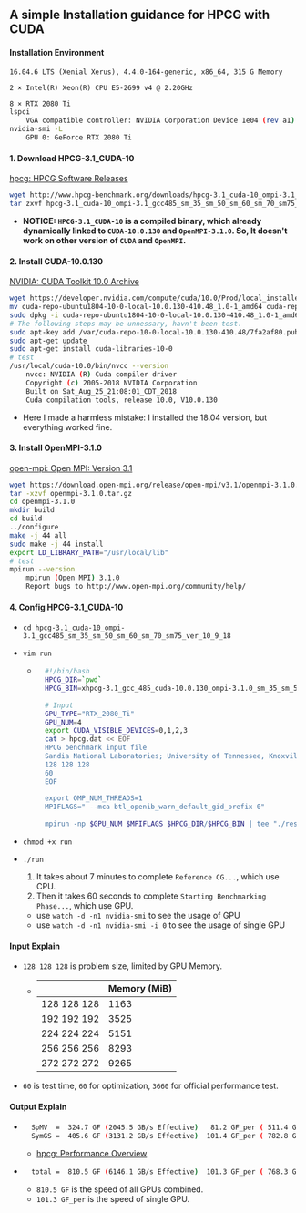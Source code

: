## A simple Installation guidance for HPCG with CUDA

#### Installation Environment

```
16.04.6 LTS (Xenial Xerus), 4.4.0-164-generic, x86_64, 315 G Memory
```

```
2 × Intel(R) Xeon(R) CPU E5-2699 v4 @ 2.20GHz
```

```bash
8 × RTX 2080 Ti
lspci
	VGA compatible controller: NVIDIA Corporation Device 1e04 (rev a1)
nvidia-smi -L
	GPU 0: GeForce RTX 2080 Ti
```



#### 1. Download HPCG-3.1_CUDA-10

[hpcg: HPCG Software Releases](https://www.hpcg-benchmark.org/software/index.html)

```bash
wget http://www.hpcg-benchmark.org/downloads/hpcg-3.1_cuda-10_ompi-3.1_gcc485_sm_35_sm_50_sm_60_sm_70_sm75_ver_10_9_18.tgz
tar zxvf hpcg-3.1_cuda-10_ompi-3.1_gcc485_sm_35_sm_50_sm_60_sm_70_sm75_ver_10_9_18.tgz
```

* **NOTICE: `HPCG-3.1_CUDA-10` is a compiled binary, which already dynamically linked to  `CUDA-10.0.130` and `OpenMPI-3.1.0`. So, It doesn't work on other version of `CUDA` and `OpenMPI`.**



#### 2. Install CUDA-10.0.130

[NVIDIA: CUDA Toolkit 10.0 Archive](https://developer.nvidia.com/cuda-10.0-download-archive?target_os=Linux&target_arch=x86_64&target_distro=Ubuntu&target_version=1804&target_type=deblocal)

```bash
wget https://developer.nvidia.com/compute/cuda/10.0/Prod/local_installers/cuda-repo-ubuntu1804-10-0-local-10.0.130-410.48_1.0-1_amd64
mv cuda-repo-ubuntu1804-10-0-local-10.0.130-410.48_1.0-1_amd64 cuda-repo-ubuntu1804-10-0-local-10.0.130-410.48_1.0-1_amd64.deb
sudo dpkg -i cuda-repo-ubuntu1804-10-0-local-10.0.130-410.48_1.0-1_amd64.deb
# The following steps may be unnessary, havn't been test.
sudo apt-key add /var/cuda-repo-10-0-local-10.0.130-410.48/7fa2af80.pub
sudo apt-get update
sudo apt-get install cuda-libraries-10-0
# test
/usr/local/cuda-10.0/bin/nvcc --version
    nvcc: NVIDIA (R) Cuda compiler driver
    Copyright (c) 2005-2018 NVIDIA Corporation
    Built on Sat_Aug_25_21:08:01_CDT_2018
    Cuda compilation tools, release 10.0, V10.0.130
```

* Here I made a harmless mistake: I installed the 18.04 version, but everything worked fine.



#### 3. Install OpenMPI-3.1.0

[open-mpi: Open MPI: Version 3.1](https://www.open-mpi.org/software/ompi/v3.1/)

```bash
wget https://download.open-mpi.org/release/open-mpi/v3.1/openmpi-3.1.0.tar.gz
tar -xzvf openmpi-3.1.0.tar.gz
cd openmpi-3.1.0
mkdir build
cd build
../configure
make -j 44 all
sudo make -j 44 install
export LD_LIBRARY_PATH="/usr/local/lib"
# test
mpirun --version
    mpirun (Open MPI) 3.1.0
    Report bugs to http://www.open-mpi.org/community/help/
```



#### 4. Config HPCG-3.1_CUDA-10

* `cd hpcg-3.1_cuda-10_ompi-3.1_gcc485_sm_35_sm_50_sm_60_sm_70_sm75_ver_10_9_18`

* `vim run`

    * ```bash
        #!/bin/bash
        HPCG_DIR=`pwd`
        HPCG_BIN=xhpcg-3.1_gcc_485_cuda-10.0.130_ompi-3.1.0_sm_35_sm_50_sm_60_sm_70_sm_75_ver_10_9_18
        
        # Input
        GPU_TYPE="RTX_2080_Ti"
        GPU_NUM=4
        export CUDA_VISIBLE_DEVICES=0,1,2,3
        cat > hpcg.dat << EOF
        HPCG benchmark input file
        Sandia National Laboratories; University of Tennessee, Knoxville
        128 128 128
        60
        EOF
        
        export OMP_NUM_THREADS=1
        MPIFLAGS=" --mca btl_openib_warn_default_gid_prefix 0"
        
        mpirun -np $GPU_NUM $MPIFLAGS $HPCG_DIR/$HPCG_BIN | tee "./results/xhpcg_${GPU_NUM}_gpu-${GPU_TYPE}-$(date +"%G%m%d-%H%M%S").txt"
        ```

* `chmod +x run`

* `./run`

    1. It takes about 7 minutes to complete `Reference CG...`, which use CPU.
    2. Then it takes 60 seconds to complete `Starting Benchmarking Phase...`, which use GPU.

    * use `watch -d -n1 nvidia-smi` to see the usage of GPU
    * use `watch -d -n1 nvidia-smi -i 0` to see the usage of single GPU



#### Input Explain

* `128 128 128` is problem size, limited by GPU Memory.

    * |             | Memory (MiB) |
        | ----------- | ------------ |
        | 128 128 128 | 1163         |
        | 192 192 192 | 3525         |
        | 224 224 224 | 5151         |
        | 256 256 256 | 8293         |
        | 272 272 272 | 9265         |

* `60` is test time, `60` for optimization, `3660` for official performance test.



#### Output Explain

* ```bash
    SpMV  =  324.7 GF (2045.5 GB/s Effective)   81.2 GF_per ( 511.4 GB/s Effective)
    SymGS =  405.6 GF (3131.2 GB/s Effective)  101.4 GF_per ( 782.8 GB/s Effective)
    ```

    * [hpcg: Performance Overview](https://www.hpcg-benchmark.org/custom/index.html?lid=158&slid=281)

* ```bash
    total =  810.5 GF (6146.1 GB/s Effective)  101.3 GF_per ( 768.3 GB/s Effective)
    ```

    * `810.5 GF` is the speed of all GPUs combined.
    * `101.3 GF_per` is the speed of single GPU.